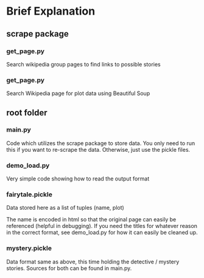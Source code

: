 # Brief Explanation

## scrape package

### get_page.py

Search wikipedia group pages to find links to possible stories

### get_page.py

Search Wikipedia page for plot data using Beautiful Soup

## root folder

### main.py

Code which utilizes the scrape package to store data. You only need to run this if you want to re-scrape the data. Otherwise, just use the pickle files.

### demo_load.py

Very simple code showing how to read the output format

### fairytale.pickle

Data stored here as a list of tuples (name, plot)

The name is encoded in html so that the original page can easily be referenced (helpful in debugging). If you need the titles for whatever reason in the correct format, see demo_load.py for how it can easily be cleaned up.

### mystery.pickle

Data format same as above, this time holding the detective / mystery stories. Sources for both can be found in main.py.
